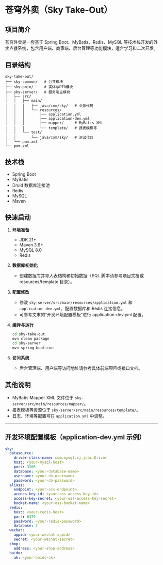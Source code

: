 # 苍穹外卖（Sky Take-Out）

## 项目简介

苍穹外卖是一套基于 Spring Boot、MyBatis、Redis、MySQL 等技术栈开发的外卖点餐系统，包含用户端、商家端、后台管理等功能模块，适合学习和二次开发。

## 目录结构

```
sky-take-out/
├── sky-common/   # 公共模块
├── sky-pojo/     # 实体与DTO模块
├── sky-server/   # 服务端主模块
│   ├── src/
│   │   ├── main/
│   │   │   ├── java/com/sky/   # 业务代码
│   │   │   └── resources/
│   │   │       ├── application.yml
│   │   │       ├── application-dev.yml
│   │   │       ├── mapper/     # MyBatis XML
│   │   │       └── template/   # 报表模板等
│   │   └── test/
│   │       └── java/com/sky/   # 测试代码
│   └── pom.xml
└── pom.xml
```

## 技术栈

- Spring Boot
- MyBatis
- Druid 数据库连接池
- Redis
- MySQL
- Maven

## 快速启动

1. **环境准备**
   - JDK 21+
   - Maven 3.6+
   - MySQL 8.0
   - Redis

2. **数据库初始化**
   - 创建数据库并导入表结构和初始数据（SQL 脚本请参考项目文档或 resources/template 目录）。

3. **配置修改**
   - 修改 `sky-server/src/main/resources/application.yml` 和 `application-dev.yml`，配置数据库和 Redis 连接信息。
   - 可参考文末的“开发环境配置模板”进行 application-dev.yml 配置。

4. **编译与运行**
   ```bash
   cd sky-take-out
   mvn clean package
   cd sky-server
   mvn spring-boot:run
   ```

5. **访问系统**
   - 后台管理端、用户端等访问地址请参考具体前端项目或接口文档。

## 其他说明

- MyBatis Mapper XML 文件位于 `sky-server/src/main/resources/mapper/`。
- 报表模板等资源位于 `sky-server/src/main/resources/template/`。
- 日志、环境等配置可在 `application.yml` 中调整。

---

## 开发环境配置模板（application-dev.yml 示例）

```yaml
sky:
  datasource:
    driver-class-name: com.mysql.cj.jdbc.Driver
    host: <your-mysql-host>
    port: 3306
    database: <your-database-name>
    username: <your-db-username>
    password: <your-db-password>
  alioss:
    endpoint: <your-oss-endpoint>
    access-key-id: <your-oss-access-key-id>
    access-key-secret: <your-oss-access-key-secret>
    bucket-name: <your-oss-bucket-name>
  redis:
    host: <your-redis-host>
    port: 6379
    password: <your-redis-password>
    database: 2
  wechat:
    appid: <your-wechat-appid>
    secret: <your-wechat-secret>
  shop:
    address: <your-shop-address>
  baidu:
    ak: <your-baidu-ak>
```
